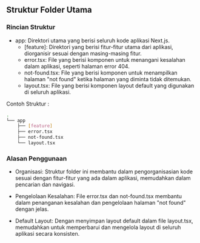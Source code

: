 ## Struktur Folder Utama

### Rincian Struktur
- app: Direktori utama yang berisi seluruh kode aplikasi Next.js.
    - [feature]: Direktori yang berisi fitur-fitur utama dari aplikasi, diorganisir sesuai dengan masing-masing fitur.
    - error.tsx: File yang berisi komponen untuk menangani kesalahan dalam aplikasi, seperti halaman error 404.
    - not-found.tsx: File yang berisi komponen untuk menampilkan halaman "not found" ketika halaman yang diminta tidak  ditemukan.
    - layout.tsx: File yang berisi komponen layout default yang digunakan di seluruh aplikasi.

Contoh Struktur :
```sh
.
└── app
    ├── [feature]
    ├── error.tsx
    ├── not-found.tsx
    └── layout.tsx
```

### Alasan Penggunaan
- Organisasi: Struktur folder ini membantu dalam pengorganisasian kode sesuai dengan fitur-fitur yang ada dalam aplikasi, memudahkan dalam pencarian dan navigasi.

- Pengelolaan Kesalahan: File error.tsx dan not-found.tsx membantu dalam penanganan kesalahan dan pengelolaan halaman "not found" dengan jelas.

- Default Layout: Dengan menyimpan layout default dalam file layout.tsx, memudahkan untuk memperbarui dan mengelola layout di seluruh aplikasi secara konsisten.